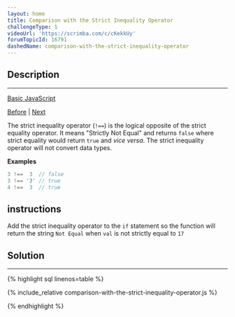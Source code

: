 ```yaml
---
layout: home
title: Comparison with the Strict Inequality Operator
challengeType: 1
videoUrl: 'https://scrimba.com/c/cKekkUy'
forumTopicId: 16791
dashedName: comparison-with-the-strict-inequality-operator
---
```


<div class="row">
<div class="columnStmt" markdown="1">

## Description
------

[Basic JavaScript](../basic-javascript/README.html) 

[Before](./comparison-with-the-inequality-operator.md)  | [Next](./comparison-with-the-greater-than-operator.md) 

The strict inequality operator (`!==`) is the logical opposite of the strict equality operator. It means "Strictly Not Equal" and returns `false` where strict equality would return `true` and *vice versa*. The strict inequality operator will not convert data types.

**Examples**

```js
3 !==  3  // false
3 !== '3' // true
4 !==  3  // true
```

##  instructions 

Add the strict inequality operator to the `if` statement so the function will return the string `Not Equal` when `val` is not strictly equal to `17`

</div>
<div class="columnSol" markdown="1">

## Solution
------

{% highlight sql linenos=table %}

{% include_relative comparison-with-the-strict-inequality-operator.js %}

{% endhighlight %}

</div>
</div>

